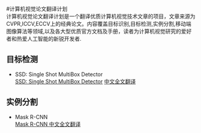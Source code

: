 #计算机视觉论文翻译计划  
计算机视觉论文翻译计划是一个翻译优质计算机视觉技术文章的项目，文章来源为CVPR,ICCV,ECCV上的经典论文。内容覆盖目标识别,目标检测,实例分割,移动端图像算法等领域,以及各大型优质官方文档及手册，读者为计算机视觉研究的爱好者和热爱人工智能的新锐开发者.
 
## 目标检测 
* SSD: Single Shot MultiBox Detector  
[SSD: Single Shot MultiBox Detector](https://arxiv.org/abs/1512.02325)  [中文全文翻译](https://www.jianshu.com/p/31846c0eaa04)
## 实例分割  
* Mask R-CNN  
[Mask R-CNN ](https://arxiv.org/pdf/1703.06870.pdf)  [中文全文翻译](https://www.jianshu.com/p/0b23b5bc17fa)

